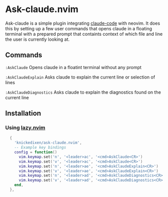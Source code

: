 # Ask-claude.nvim
Ask-claude is a simple plugin integrating [claude-code](https://github.com/anthropics/claude-code) with neovim. It does this by setting up a few user commands that opens claude in a floating terminal with a prepared prompt that containts context of which file and line the user is currently looking at.

## Commands
`:AskClaude` Opens claude in a floatint terminal without any prompt

`:AskClaudeExplain` Asks claude to explain the current line or selection of lines

`:AskClaudeDiagnostics` Asks claude to explain the diagnostics found on the current line

## Installation
### Using [lazy.nvim](https://github.com/folke/lazy.nvim)
```lua
  {
    'knickedixen/ask-claude.nvim',
    -- Example key bindings
    config = function()
      vim.keymap.set('n', '<leader>ac', '<cmd>AskClaude<CR>')
      vim.keymap.set('v', '<leader>ac', '<cmd>AskClaude<CR>')
      vim.keymap.set('n', '<leader>ae', '<cmd>AskClaudeExplain<CR>')
      vim.keymap.set('v', '<leader>ae', '<cmd>AskClaudeExplain<CR>')
      vim.keymap.set('n', '<leader>ad', '<cmd>AskClaudeDiagnostics<CR>')
      vim.keymap.set('v', '<leader>ad', '<cmd>AskClaudeDiagnostics<CR>')
    end,
  },
```

